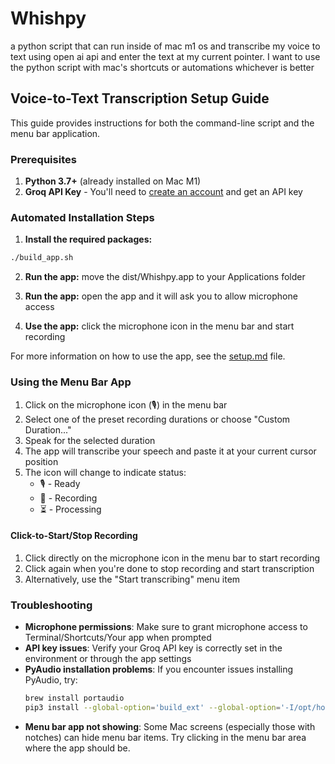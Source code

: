 # Whishpy

a python script that can run inside of mac m1 os and transcribe my voice to text using open ai api and enter the text at my current pointer. 
I want to use the python script with mac's shortcuts or automations whichever is better

## Voice-to-Text Transcription Setup Guide

This guide provides instructions for both the command-line script and the menu bar application.

### Prerequisites

1. **Python 3.7+** (already installed on Mac M1)
2. **Groq API Key** - You'll need to [create an account](https://platform.groq.com/signup) and get an API key

### Automated Installation Steps

1. **Install the required packages:**

```bash
./build_app.sh
```

2. **Run the app:**
move the dist/Whishpy.app to your Applications folder

3. **Run the app:**
open the app and it will ask you to allow microphone access

4. **Use the app:**
click the microphone icon in the menu bar and start recording

For more information on how to use the app, see the [setup.md](setup.md) file.


### Using the Menu Bar App

1. Click on the microphone icon (🎙️) in the menu bar
2. Select one of the preset recording durations or choose "Custom Duration..."
3. Speak for the selected duration
4. The app will transcribe your speech and paste it at your current cursor position
5. The icon will change to indicate status:
   - 🎙️ - Ready
   - 🔴 - Recording
   - ⏳ - Processing

#### Click-to-Start/Stop Recording
1. Click directly on the microphone icon in the menu bar to start recording
2. Click again when you're done to stop recording and start transcription
3. Alternatively, use the "Start transcribing" menu item

### Troubleshooting

- **Microphone permissions**: Make sure to grant microphone access to Terminal/Shortcuts/Your app when prompted
- **API key issues**: Verify your Groq API key is correctly set in the environment or through the app settings
- **PyAudio installation problems**: If you encounter issues installing PyAudio, try:
  ```bash
  brew install portaudio
  pip3 install --global-option='build_ext' --global-option='-I/opt/homebrew/include' --global-option='-L/opt/homebrew/lib' pyaudio
  ```
- **Menu bar app not showing**: Some Mac screens (especially those with notches) can hide menu bar items. Try clicking in the menu bar area where the app should be.